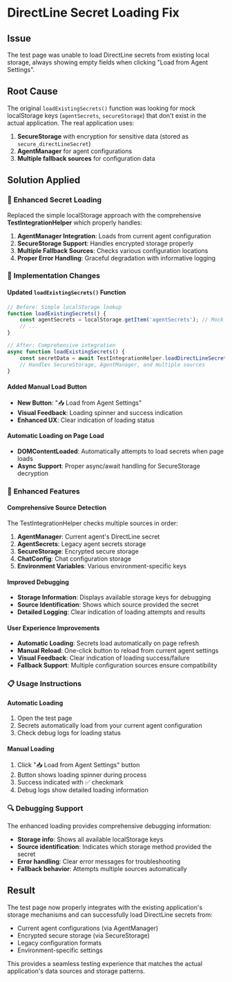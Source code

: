 # DirectLine Secret Loading Fix

## Issue
The test page was unable to load DirectLine secrets from existing local storage, always showing empty fields when clicking "Load from Agent Settings".

## Root Cause
The original `loadExistingSecrets()` function was looking for mock localStorage keys (`agentSecrets`, `secureStorage`) that don't exist in the actual application. The real application uses:
1. **SecureStorage** with encryption for sensitive data (stored as `secure_directLineSecret`)
2. **AgentManager** for agent configurations
3. **Multiple fallback sources** for configuration data

## Solution Applied

### 🔧 **Enhanced Secret Loading**
Replaced the simple localStorage approach with the comprehensive **TestIntegrationHelper** which properly handles:

1. **AgentManager Integration**: Loads from current agent configuration
2. **SecureStorage Support**: Handles encrypted storage properly
3. **Multiple Fallback Sources**: Checks various configuration locations
4. **Proper Error Handling**: Graceful degradation with informative logging

### 🎯 **Implementation Changes**

#### **Updated `loadExistingSecrets()` Function**
```javascript
// Before: Simple localStorage lookup
function loadExistingSecrets() {
    const agentSecrets = localStorage.getItem('agentSecrets'); // Mock data
    // ...
}

// After: Comprehensive integration
async function loadExistingSecrets() {
    const secretData = await TestIntegrationHelper.loadDirectLineSecret();
    // Handles SecureStorage, AgentManager, and multiple sources
}
```

#### **Added Manual Load Button**
- **New Button**: "📥 Load from Agent Settings" 
- **Visual Feedback**: Loading spinner and success indication
- **Enhanced UX**: Clear indication of loading status

#### **Automatic Loading on Page Load**
- **DOMContentLoaded**: Automatically attempts to load secrets when page loads
- **Async Support**: Proper async/await handling for SecureStorage decryption

### 🚀 **Enhanced Features**

#### **Comprehensive Source Detection**
The TestIntegrationHelper checks multiple sources in order:
1. **AgentManager**: Current agent's DirectLine secret
2. **AgentSecrets**: Legacy agent secrets storage
3. **SecureStorage**: Encrypted secure storage
4. **ChatConfig**: Chat configuration storage
5. **Environment Variables**: Various environment-specific keys

#### **Improved Debugging**
- **Storage Information**: Displays available storage keys for debugging
- **Source Identification**: Shows which source provided the secret
- **Detailed Logging**: Clear indication of loading attempts and results

#### **User Experience Improvements**
- **Automatic Loading**: Secrets load automatically on page refresh
- **Manual Reload**: One-click button to reload from current agent settings  
- **Visual Feedback**: Clear indication of loading success/failure
- **Fallback Support**: Multiple configuration sources ensure compatibility

### 📋 **Usage Instructions**

#### **Automatic Loading**
1. Open the test page
2. Secrets automatically load from your current agent configuration
3. Check debug logs for loading status

#### **Manual Loading**  
1. Click "📥 Load from Agent Settings" button
2. Button shows loading spinner during process
3. Success indicated with ✅ checkmark
4. Debug logs show detailed loading information

### 🔍 **Debugging Support**
The enhanced loading provides comprehensive debugging information:
- **Storage info**: Shows all available localStorage keys
- **Source identification**: Indicates which storage method provided the secret
- **Error handling**: Clear error messages for troubleshooting
- **Fallback behavior**: Attempts multiple sources automatically

## Result
The test page now properly integrates with the existing application's storage mechanisms and can successfully load DirectLine secrets from:
- Current agent configurations (via AgentManager)
- Encrypted secure storage (via SecureStorage) 
- Legacy configuration formats
- Environment-specific settings

This provides a seamless testing experience that matches the actual application's data sources and storage patterns.
